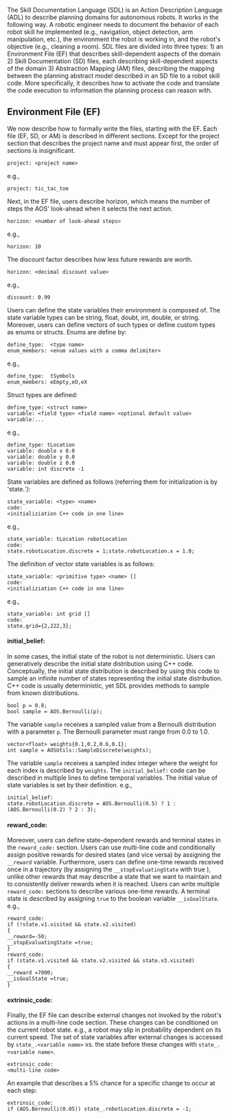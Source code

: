 
The Skill Documentation Language (SDL) is an Action Description Language (ADL) to describe planning domains for autonomous robots.
It works in the following way. A robotic engineer needs to document the behavior of each robot skill he implemented (e.g., navigation, object detection, arm manipulation, etc.), the environment the robot is working in, and the robot's objective (e.g., cleaning a room).
SDL files are divided into three types: 1) an Environment File (EF) that describes skill-dependent aspects of the domain 2) Skill Documentation (SD) files, each describing skill-dependent aspects of the domain 3) Abstraction Mapping (AM) files, describing the mapping between the planning abstract model described in an SD file to a robot skill code. More specifically, it describes how to activate the code and translate the code execution to information the planning process can reason with.

## Environment File (EF)
We now describe how to formally write the files, starting with the EF.
Each file (EF, SD, or AM) is described in different sections. Except for the project section that describes the project name and must appear first, the order of sections is insignificant.
```
project: <project name>
``` 		
e.g., 
```
project: tic_tac_toe
``` 		  
Next, in the EF file, users describe horizon, which means the number of steps the AOS' look-ahead when it selects the next action.
```
horizon: <number of look-ahead steps>
``` 		
e.g., 
```
horizon: 10
```
The discount factor describes how less future rewards are worth.
```
horizon: <decimal discount value>
``` 	
e.g., 
```
discount: 0.99
``` 

Users can define the state variables their environment is composed of. The state variable types can be string, float, doubt, int, double, or string. Moreover, users can define vectors of such types or define custom types as enums or structs.
Enums are define by:
```
define_type:  <type name>
enum_members: <enum values with a comma delimiter>
```
e.g., 
```
define_type:  tSymbols
enum_members: eEmpty,eO,eX
```

Struct types are defined:
```
define_type: <struct name>
variable: <field type> <field name> <optional default value>
variable:...
```
e.g.,
```
define_type: tLocation
variable: double x 0.0
variable: double y 0.0
variable: double z 0.0
variable: int discrete -1
```

State variables are defined as follows (referring them for initialization is by 'state.<var name>'):
```
state_variable: <type> <name>
code:
<initializiation C++ code in one line>
```
e.g., 
```
state_variable: tLocation robotLocation
code:
state.robotLocation.discrete = 1;state.robotLocation.x = 1.0;
```

The definition of vector state variables is as follows:
```
state_variable: <primitive type> <name> []
code:
<initializiation C++ code in one line>
```
e.g.,
```
state_variable: int grid []
code:
state.grid={2,222,3};
```

#### initial_belief:
In some cases, the initial state of the robot is not deterministic. Users can generatively describe the initial state distribution using C++ code.
Conceptually, the initial state distribution is described by using this code to sample an infinite number of states representing the initial state distribution.
C++ code is usually deterministic, yet SDL provides methods to sample from known distributions.
```
bool p = 0.8;
bool sample = AOS.Bernoulli(p);
```
The variable `sample` receives a sampled value from a Bernoulli distribution with a parameter `p`. The Bernoulli parameter must range from 0.0 to 1.0.

```
vector<float> weights{0.1,0.2,0.6,0.1};
int sample = AOSUtils::SampleDiscrete(weights);
```
The variable `sample` receives a sampled index integer where the weight for each index is described by `weights`.
The `initial_belief:` code can be described in multiple lines to define temporal variables. The initial value of state variables is set by their definition.
e.g.,
```
initial_belief:
state.robotLocation.discrete = AOS.Bernoulli(0.5) ? 1 : (AOS.Bernoulli(0.2) ? 2 : 3);
```

#### reward_code:
Moreover, users can define state-dependent rewards and terminal states in the `reward_code:` section. Users can use multi-line code and conditionally assign positive rewards for desired states (and vice versa) by assigning the `__reward` variable. Furthermore, users can define one-time rewards received once in a trajectory (by assigning the `__stopEvaluatingState` with true ), unlike other rewards that may describe a state that we want to maintain and to consistently deliver rewards when it is reached. Users can write multiple `reward_code:` sections to describe various one-time rewards.
A terminal state is described by assigning `true` to the boolean variable `__isGoalState`. 
e.g.,
```
reward_code:
if (!state.v1.visited && state.v2.visited)
{
__reward=-50;
__stopEvaluatingState =true;
}
reward_code:
if (state.v1.visited && state.v2.visited && state.v3.visited)
{
__reward =7000;
__isGoalState =true;
}
```

#### extrinsic_code:
Finally, the EF file can describe external changes not invoked by the robot's actions in a multi-line code section.
These changes can be conditioned on the current robot state. e.g., a robot may slip in probability dependent on its current speed. The set of state variables after external changes is accessed by `state_.<variable name>` vs. the state before these changes with `state_.<variable name>`. 
```
extrinsic_code:
<multi-line code>
```
An example that describes a 5% chance for a specific change to occur at each step:
```
extrinsic_code:
if (AOS.Bernoulli(0.05)) state_.robotLocation.discrete = -1;
```

